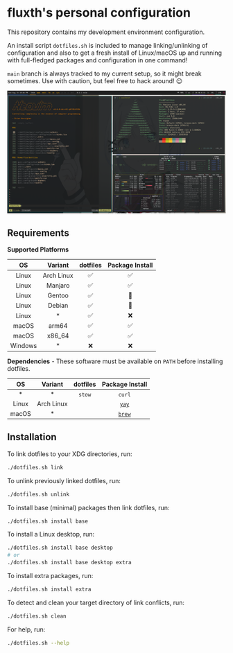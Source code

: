 # fluxth's personal configuration

This repository contains my development environment configuration.

An install script `dotfiles.sh` is included to manage linking/unlinking of configuration and also to get a fresh install of Linux/macOS up and running with full-fledged packages and configuration in one command!

`main` branch is always tracked to my current setup, so it might break sometimes. Use with caution, but feel free to hack around! 😉

![Linux Desktop Screenshot](https://raw.githubusercontent.com/fluxth/dotfiles/docs/screenshots/linux_desktop.png)

## Requirements

**Supported Platforms** 

| OS      | Variant    | dotfiles | Package Install |
|:-------:|:----------:|:--------:|:---------------:|
| Linux   | Arch Linux | ✅ | ✅ |
| Linux   | Manjaro    | ✅ | ✅ |
| Linux   | Gentoo     | ✅ | 🔄 |
| Linux   | Debian     | ✅ | 🔄 |
| Linux   | *          | ✅ | ❌ |
| macOS   | arm64      | ✅ | ✅ |
| macOS   | x86_64     | ✅ | ✅ |
| Windows | *          | ❌ | ❌ |

**Dependencies** - These software must be available on `PATH` before installing dotfiles.

| OS      | Variant    | dotfiles | Package Install |
|:-------:|:----------:|:--------:|:---------------:|
| *       | *          | `stow`   | `curl`          |
| Linux   | Arch Linux |          | [`yay`](https://github.com/Jguer/yay) |
| macOS   | *          |          | [`brew`](https://brew.sh) |

## Installation

To link dotfiles to your XDG directories, run:
```bash
./dotfiles.sh link
```

To unlink previously linked dotfiles, run:
```bash
./dotfiles.sh unlink
```

To install base (minimal) packages then link dotfiles, run:
```bash
./dotfiles.sh install base
```

To install a Linux desktop, run:
```bash
./dotfiles.sh install base desktop
# or
./dotfiles.sh install base desktop extra
```

To install extra packages, run:
```bash
./dotfiles.sh install extra
```

To detect and clean your target directory of link conflicts, run:
```bash
./dotfiles.sh clean
```

For help, run:
```bash
./dotfiles.sh --help
```
